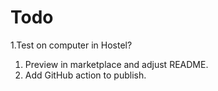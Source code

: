 # Todo

1.Test on computer in Hostel?
1. Preview in marketplace and adjust README.
1. Add GitHub action to publish.
